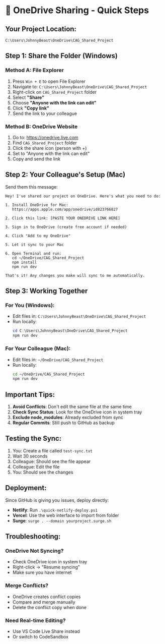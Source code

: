 # 📁 OneDrive Sharing - Quick Steps

## Your Project Location:
`C:\Users\JohnnyBeast\OneDrive\CAG_Shared_Project`

## Step 1: Share the Folder (Windows)

### Method A: File Explorer
1. Press `Win + E` to open File Explorer
2. Navigate to: `C:\Users\JohnnyBeast\OneDrive\CAG_Shared_Project`
3. Right-click on `CAG_Shared_Project` folder
4. Select **"Share"**
5. Choose **"Anyone with the link can edit"**
6. Click **"Copy link"**
7. Send the link to your colleague

### Method B: OneDrive Website
1. Go to: https://onedrive.live.com
2. Find `CAG_Shared_Project` folder
3. Click the share icon (person with +)
4. Set to "Anyone with the link can edit"
5. Copy and send the link

## Step 2: Your Colleague's Setup (Mac)

Send them this message:
```
Hey! I've shared our project on OneDrive. Here's what you need to do:

1. Install OneDrive for Mac:
   https://apps.apple.com/app/onedrive/id823766827

2. Click this link: [PASTE YOUR ONEDRIVE LINK HERE]

3. Sign in to OneDrive (create free account if needed)

4. Click "Add to my OneDrive" 

5. Let it sync to your Mac

6. Open Terminal and run:
   cd ~/OneDrive/CAG_Shared_Project
   npm install
   npm run dev

That's it! Any changes you make will sync to me automatically.
```

## Step 3: Working Together

### For You (Windows):
- Edit files in: `C:\Users\JohnnyBeast\OneDrive\CAG_Shared_Project`
- Run locally: 
  ```powershell
  cd C:\Users\JohnnyBeast\OneDrive\CAG_Shared_Project
  npm run dev
  ```

### For Your Colleague (Mac):
- Edit files in: `~/OneDrive/CAG_Shared_Project`
- Run locally:
  ```bash
  cd ~/OneDrive/CAG_Shared_Project
  npm run dev
  ```

## Important Tips:

1. **Avoid Conflicts**: Don't edit the same file at the same time
2. **Check Sync Status**: Look for the OneDrive icon in system tray
3. **Exclude node_modules**: Already excluded from sync
4. **Regular Commits**: Still push to GitHub as backup

## Testing the Sync:

1. You: Create a file called `test-sync.txt`
2. Wait 30 seconds
3. Colleague: Should see the file appear
4. Colleague: Edit the file
5. You: Should see the changes

## Deployment:

Since GitHub is giving you issues, deploy directly:
- **Netlify**: Run `.\quick-netlify-deploy.ps1`
- **Vercel**: Use the web interface to import from folder
- **Surge**: `surge . --domain yourproject.surge.sh`

## Troubleshooting:

### OneDrive Not Syncing?
- Check OneDrive icon in system tray
- Right-click → "Resume syncing"
- Make sure you have internet

### Merge Conflicts?
- OneDrive creates conflict copies
- Compare and merge manually
- Delete the conflict copy when done

### Need Real-time Editing?
- Use VS Code Live Share instead
- Or switch to CodeSandbox
